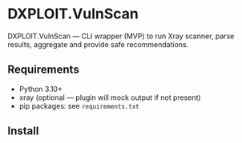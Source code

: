 # DXPLOIT.VulnScan

DXPLOIT.VulnScan — CLI wrapper (MVP) to run Xray scanner, parse results, aggregate and provide safe recommendations.

## Requirements
- Python 3.10+
- xray (optional — plugin will mock output if not present)
- pip packages: see `requirements.txt`

## Install
